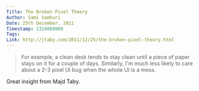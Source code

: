 ```yaml
---
Title: The Broken Pixel Theory
Author: Sami Samhuri
Date: 25th December, 2011
Timestamp: 1324868060
Tags: 
Link: http://jtaby.com/2011/12/25/the-broken-pixel-theory.html
---
```


> For example, a clean desk tends to stay clean until a piece of paper stays on it for a couple of days. Similarly, I'm much less likely to care about a 2-3 pixel UI bug when the whole UI is a mess.

Great insight from Majd Taby.

